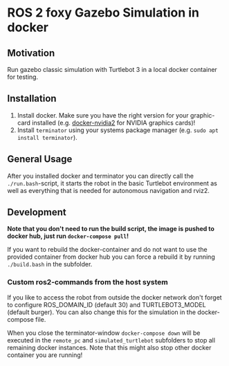 # ROS 2 foxy Gazebo Simulation in docker

## Motivation
Run gazebo classic simulation with Turtlebot 3 in a local docker container for testing.

## Installation
1. Install docker. Make sure you have the right version for your graphic-card installed (e.g. [docker-nvidia2](https://docs.nvidia.com/datacenter/cloud-native/container-toolkit/install-guide.html#docker) for NVIDIA graphics cards)!
1. Install `terminator` using your systems package manager (e.g. `sudo apt install terminator`).

## General Usage
After you installed docker and terminator you can directly call the `./run.bash`-script, it starts the robot in the basic Turtlebot environment as well as everything that is needed for autonomous navigation and rviz2.


## Development
**Note that you don't need to run the build script, the image is pushed to docker hub, just run `docker-compose pull`!**

If you want to rebuild the docker-container and do not want to use the provided container from docker hub you can force a rebuild it by running `./build.bash` in the subfolder.

### Custom ros2-commands from the host system
If you like to access the robot from outside the docker network don't forget to configure ROS_DOMAIN_ID (default 30) and TURTLEBOT3_MODEL (default burger). You can also change this for the simulation in the docker-compose file.

When you close the terminator-window `docker-compose down` will be executed in the `remote_pc` and `simulated_turtlebot` subfolders to stop all remaining docker instances. Note that this might also stop other docker container you are running!
